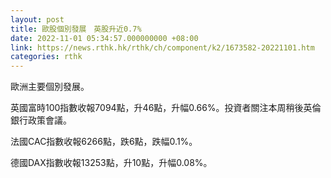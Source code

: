 ```yaml
---
layout: post
title: 歐股個別發展　英股升近0.7%
date: 2022-11-01 05:34:57.000000000 +08:00
link: https://news.rthk.hk/rthk/ch/component/k2/1673582-20221101.htm
categories: rthk
---
```


歐洲主要個別發展。

英國富時100指數收報7094點，升46點，升幅0.66%。投資者關注本周稍後英倫銀行政策會議。

法國CAC指數收報6266點，跌6點，跌幅0.1%。

德國DAX指數收報13253點，升10點，升幅0.08%。
